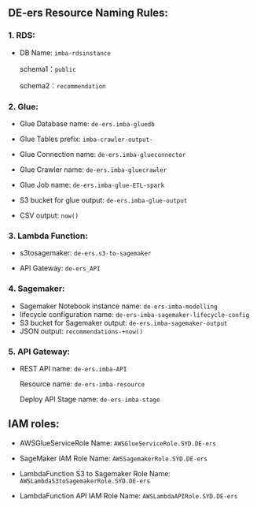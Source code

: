 ## DE-ers Resource Naming Rules:

### 1. RDS:

- DB Name: `imba-rdsinstance`

    schema1：`public`

    schema2：`recommendation`


### 2. Glue:

- Glue Database name: `de-ers.imba-gluedb`

- Glue Tables prefix: `imba-crawler-output-` 

- Glue Connection name: `de-ers.imba-glueconnector`

- Glue Crawler name: `de-ers.imba-gluecrawler`

- Glue Job name: `de-ers.imba-glue-ETL-spark`

- S3 bucket for glue output: `de-ers.imba-glue-output`

- CSV output: `now()`

### 3. Lambda Function:

- s3tosagemaker: `de-ers.s3-to-sagemaker`

- API Gateway: `de-ers_API`

### 4. Sagemaker:
- Sagemaker Notebook instance name: `de-ers-imba-modelling`
- lifecycle configuration name: `de-ers-imba-sagemaker-lifecycle-config`
- S3 bucket for Sagemaker output: `de-ers.imba-sagemaker-output`
- JSON output: `recommendations-+now()`

### 5. API Gateway:
- REST API name: `de-ers.imba-API`

	Resource name: `de-ers-imba-resource`

    Deploy API Stage name: `de-ers-imba-stage`


## IAM roles:

-  AWSGlueServiceRole Name: `AWSGlueServiceRole.SYD.DE-ers`

-  SageMaker IAM Role Name: `AWSSagemakerRole.SYD.DE-ers`

-  LambdaFunction S3 to Sagemaker Role Name: `AWSLambdaS3toSagemakerRole.SYD.DE-ers`

-  LambdaFunction API IAM Role Name: `AWSLambdaAPIRole.SYD.DE-ers`
